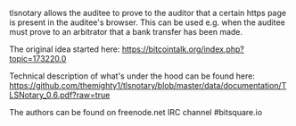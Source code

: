 tlsnotary allows the auditee to prove to the auditor that a certain https page is present in the auditee's browser.
This can be used e.g. when the auditee must prove to an arbitrator that a bank transfer has been made.

The original idea started here: https://bitcointalk.org/index.php?topic=173220.0

Technical description of what's under the hood can be found here:
https://github.com/themighty1/tlsnotary/blob/master/data/documentation/TLSNotary_0.6.pdf?raw=true

The authors can be found on freenode.net IRC channel #bitsquare.io 
